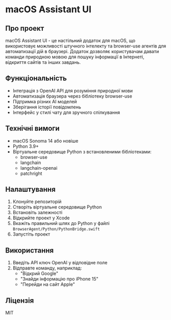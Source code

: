# macOS Assistant UI

## Про проект
macOS Assistant UI - це настільний додаток для macOS, що використовує можливості штучного інтелекту та browser-use агентів для автоматизації дій в браузері. Додаток дозволяє користувачам давати команди природною мовою для пошуку інформації в Інтернеті, відкриття сайтів та інших завдань.

## Функціональність
- Інтеграція з OpenAI API для розуміння природної мови
- Автоматизація браузера через бібліотеку browser-use
- Підтримка різних AI моделей
- Зберігання історії повідомлень
- Інтерфейс у стилі чату для зручного спілкування

## Технічні вимоги
- macOS Sonoma 14 або новіше
- Python 3.9+
- Віртуальне середовище Python з встановленими бібліотеками:
  - browser-use
  - langchain
  - langchain-openai
  - patchright

## Налаштування
1. Клонуйте репозиторій
2. Створіть віртуальне середовище Python
3. Встановіть залежності
4. Відкрийте проект у Xcode
5. Вкажіть правильний шлях до Python у файлі `BrowserAgent/Python/PythonBridge.swift`
6. Запустіть проект

## Використання
1. Введіть API ключ OpenAI у відповідне поле
2. Відправте команду, наприклад:
   - "Відкрий Google"
   - "Знайди інформацію про iPhone 15"
   - "Перейди на сайт Apple"

## Ліцензія
MIT 